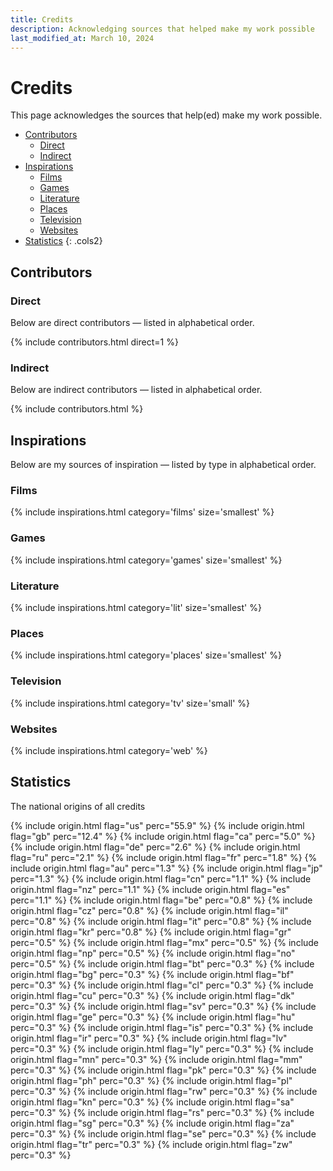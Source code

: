 ```yaml
---
title: Credits
description: Acknowledging sources that helped make my work possible
last_modified_at: March 10, 2024
---
```


# Credits
This page acknowledges the sources that help(ed) make my work possible.

- [Contributors](#contributors)
    - [Direct](#direct)
    - [Indirect](#indirect)
- [Inspirations](#inspirations)
    - [Films](#films)
    - [Games](#games)
    - [Literature](#literature)
    - [Places](#places)
    - [Television](#television)
    - [Websites](#websites)
- [Statistics](#statistics)
{: .cols2}

## Contributors

### Direct
Below are direct contributors — listed in alphabetical order.

{% include contributors.html direct=1 %}

### Indirect
Below are indirect contributors — listed in alphabetical order.

{% include contributors.html %}

## Inspirations
Below are my sources of inspiration — listed by type in alphabetical order.

### Films
{% include inspirations.html category='films' size='smallest' %}

### Games
{% include inspirations.html category='games' size='smallest' %}

### Literature
{% include inspirations.html category='lit' size='smallest' %}

### Places
{% include inspirations.html category='places' size='smallest' %}

### Television
{% include inspirations.html category='tv' size='small' %}

### Websites
{% include inspirations.html category='web' %}

## Statistics
The national origins of all credits

{% include origin.html flag="us" perc="55.9" %}
{% include origin.html flag="gb" perc="12.4" %}
{% include origin.html flag="ca" perc="5.0" %}
{% include origin.html flag="de" perc="2.6" %}
{% include origin.html flag="ru" perc="2.1" %}
{% include origin.html flag="fr" perc="1.8" %}
{% include origin.html flag="au" perc="1.3" %}
{% include origin.html flag="jp" perc="1.3" %}
{% include origin.html flag="cn" perc="1.1" %}
{% include origin.html flag="nz" perc="1.1" %}
{% include origin.html flag="es" perc="1.1" %}
{% include origin.html flag="be" perc="0.8" %}
{% include origin.html flag="cz" perc="0.8" %}
{% include origin.html flag="il" perc="0.8" %}
{% include origin.html flag="it" perc="0.8" %}
{% include origin.html flag="kr" perc="0.8" %}
{% include origin.html flag="gr" perc="0.5" %}
{% include origin.html flag="mx" perc="0.5" %}
{% include origin.html flag="np" perc="0.5" %}
{% include origin.html flag="no" perc="0.5" %}
{% include origin.html flag="bt" perc="0.3" %}
{% include origin.html flag="bg" perc="0.3" %}
{% include origin.html flag="bf" perc="0.3" %}
{% include origin.html flag="cl" perc="0.3" %}
{% include origin.html flag="cu" perc="0.3" %}
{% include origin.html flag="dk" perc="0.3" %}
{% include origin.html flag="sv" perc="0.3" %}
{% include origin.html flag="ge" perc="0.3" %}
{% include origin.html flag="hu" perc="0.3" %}
{% include origin.html flag="is" perc="0.3" %}
{% include origin.html flag="ir" perc="0.3" %}
{% include origin.html flag="lv" perc="0.3" %}
{% include origin.html flag="ly" perc="0.3" %}
{% include origin.html flag="mn" perc="0.3" %}
{% include origin.html flag="mm" perc="0.3" %}
{% include origin.html flag="pk" perc="0.3" %}
{% include origin.html flag="ph" perc="0.3" %}
{% include origin.html flag="pl" perc="0.3" %}
{% include origin.html flag="rw" perc="0.3" %}
{% include origin.html flag="kn" perc="0.3" %}
{% include origin.html flag="sa" perc="0.3" %}
{% include origin.html flag="rs" perc="0.3" %}
{% include origin.html flag="sg" perc="0.3" %}
{% include origin.html flag="za" perc="0.3" %}
{% include origin.html flag="se" perc="0.3" %}
{% include origin.html flag="tr" perc="0.3" %}
{% include origin.html flag="zw" perc="0.3" %}